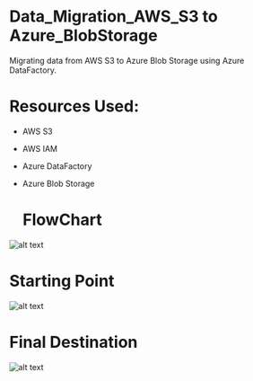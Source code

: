# Data_Migration_AWS_S3 to Azure_BlobStorage

Migrating data from AWS S3 to Azure Blob Storage using Azure DataFactory.

# Resources Used:
* AWS S3
* AWS IAM
* Azure DataFactory
* Azure Blob Storage

  # FlowChart

![alt text](https://github.com/DataNaija/Data_Migration_AWS_S3_Azure_BlobStorage/blob/main/awsblob.png)

# Starting Point

![alt text](https://github.com/DataNaija/Data_Migration_AWS_S3_Azure_BlobStorage/blob/main/awss3.png)

# Final Destination

![alt text](https://github.com/DataNaija/Data_Migration_AWS_S3_Azure_BlobStorage/blob/main/blob.png)
